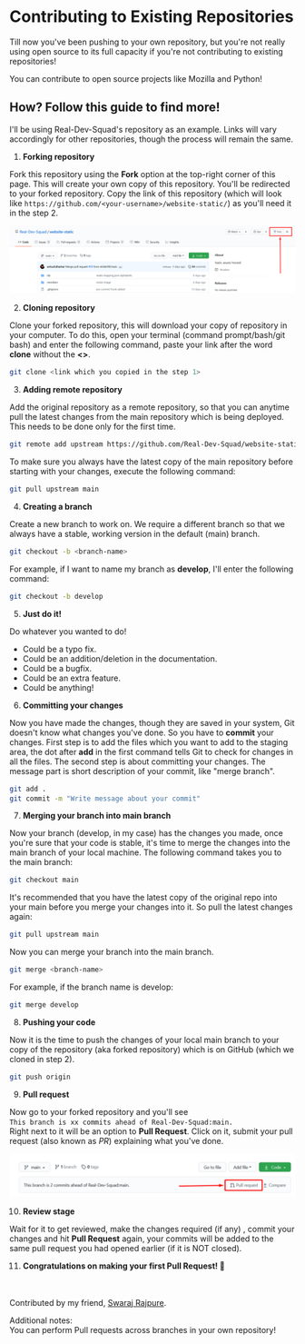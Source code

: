 # Contributing to Existing Repositories

Till now you've been pushing to your own repository, but you're not really using open source to its full capacity if you're not contributing to existing repositories!

You can contribute to open source projects like Mozilla and Python!

## How? Follow this guide to find more!

I'll be using Real-Dev-Squad's repository as an example. Links will vary accordingly for other repositories, though the process will remain the same.

1.  **Forking repository**

Fork this repository using the **Fork** option at the top-right corner of this page. This will create your own copy of this repository. You'll be redirected to your forked repository. Copy the link of this repository (which will look like `https://github.com/<your-username>/website-static/`) as you'll need it in the step 2.

![how-to-fork](Assets/Forking.png)

2.  **Cloning repository**

Clone your forked repository, this will download your copy of repository in your computer. To do this, open your terminal (command prompt/bash/git bash) and enter the following command, paste your link after the word **clone** without the **\<>**. <br>

```bash
git clone <link which you copied in the step 1>
```

3.  **Adding remote repository**

Add the original repository as a remote repository, so that you can anytime pull the latest changes from the main repository which is being deployed. This needs to be done only for the first time.

```bash
git remote add upstream https://github.com/Real-Dev-Squad/website-static/
```

To make sure you always have the latest copy of the main repository before starting with your changes, execute the following command:

```bash
git pull upstream main
```

4.  **Creating a branch**

Create a new branch to work on. We require a different branch so that we always have a stable, working version in the default (main) branch.

```bash
git checkout -b <branch-name>
```

For example, if I want to name my branch as **develop**, I'll enter the following command:

```bash
git checkout -b develop
```

5.  **Just do it!**

Do whatever you wanted to do!

-   Could be a typo fix.
-   Could be an addition/deletion in the documentation.
-   Could be a bugfix.
-   Could be an extra feature.
-   Could be anything!

6.  **Committing your changes**

Now you have made the changes, though they are saved in your system, Git doesn't know what changes you've done. So you have to **commit** your changes. First step is to add the files which you want to add to the staging area, the dot after **add** in the first command tells Git to check for changes in all the files. The second step is about committing your changes. The message part is short description of your commit, like "merge branch".

```bash
git add .
git commit -m "Write message about your commit"
```

7.  **Merging your branch into main branch**

Now your branch (develop, in my case) has the changes you made, once you're sure that your code is stable, it's time to merge the changes into the main branch of your local machine. The following command takes you to the main branch:

```bash
git checkout main
```

It's recommended that you have the latest copy of the original repo into your main before you merge your changes into it. So pull the latest changes again:

```bash
git pull upstream main
```

Now you can merge your branch into the main branch.

```bash
git merge <branch-name>
```

For example, if the branch name is develop:

```bash
git merge develop
```

8.  **Pushing your code**

Now it is the time to push the changes of your local main branch to your copy of the repository (aka forked repository) which is on GitHub (which we cloned in step 2).

```bash
git push origin
```

9.  **Pull request**

Now go to your forked repository and you'll see <br>
`This branch is xx commits ahead of Real-Dev-Squad:main.`  <br>
Right next to it will be an option to **Pull Request**. Click on it, submit your pull request (also known as _PR_) explaining what you've done.

![how-to-open-pull-request](Assets/Pull-Request.png)

10. **Review stage**

Wait for it to get reviewed, make the changes required (if any) , commit your changes and hit **Pull Request** again, your commits will be added to the same pull request you had opened earlier (if it is NOT closed).

11. **Congratulations on making your first Pull Request! 🎉**

<br><br>Contributed by my friend, [Swaraj Rajpure](https://github.com/swarajpure).<br>

Additional notes:<br>
You can perform Pull requests across branches in your own repository!